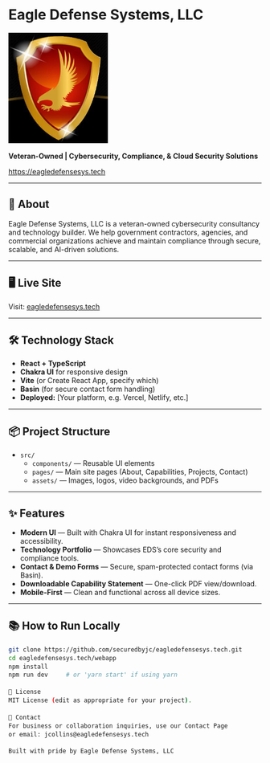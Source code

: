 # Eagle Defense Systems, LLC

![EDS Logo](public/assets/logo-eds-black.png)

**Veteran-Owned | Cybersecurity, Compliance, & Cloud Security Solutions**

https://eagledefensesys.tech

---

## 🚀 About

Eagle Defense Systems, LLC is a veteran-owned cybersecurity consultancy and technology builder. We help government contractors, agencies, and commercial organizations achieve and maintain compliance through secure, scalable, and AI-driven solutions.

---

## 🖥️ Live Site

Visit: [eagledefensesys.tech](https://eagledefensesys.tech)

---

## 🛠️ Technology Stack

- **React + TypeScript**
- **Chakra UI** for responsive design
- **Vite** (or Create React App, specify which)
- **Basin** (for secure contact form handling)
- **Deployed:** [Your platform, e.g. Vercel, Netlify, etc.]

---

## 📦 Project Structure

- `src/`
  - `components/` — Reusable UI elements
  - `pages/` — Main site pages (About, Capabilities, Projects, Contact)
  - `assets/` — Images, logos, video backgrounds, and PDFs

---

## ✨ Features

- **Modern UI** — Built with Chakra UI for instant responsiveness and accessibility.
- **Technology Portfolio** — Showcases EDS’s core security and compliance tools.
- **Contact & Demo Forms** — Secure, spam-protected contact forms (via Basin).
- **Downloadable Capability Statement** — One-click PDF view/download.
- **Mobile-First** — Clean and functional across all device sizes.

---

## 📚 How to Run Locally

```bash
git clone https://github.com/securedbyjc/eagledefensesys.tech.git
cd eagledefensesys.tech/webapp
npm install
npm run dev     # or 'yarn start' if using yarn

📝 License
MIT License (edit as appropriate for your project).

🤝 Contact
For business or collaboration inquiries, use our Contact Page
or email: jcollins@eagledefensesys.tech

Built with pride by Eagle Defense Systems, LLC
